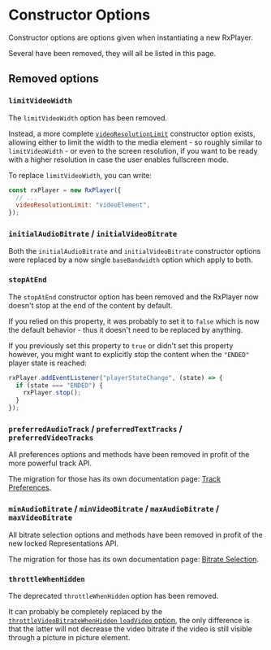 # Constructor Options

Constructor options are options given when instantiating a new RxPlayer.

Several have been removed, they will all be listed in this page.

## Removed options

### `limitVideoWidth`

The `limitVideoWidth` option has been removed.

Instead, a more complete [`videoResolutionLimit`](../../api/Creating_a_Player.md)
constructor option exists, allowing either to limit the width to the media element - so
roughly similar to `limitVideoWidth` - or even to the screen resolution, if you want to be
ready with a higher resolution in case the user enables fullscreen mode.

To replace `limitVideoWidth`, you can write:

```js
const rxPlayer = new RxPlayer({
  // ...
  videoResolutionLimit: "videoElement",
});
```

### `initialAudioBitrate` / `initialVideoBitrate`

Both the `initialAudioBitrate` and `initialVideoBitrate` constructor options were replaced
by a now single `baseBandwidth` option which apply to both.

### `stopAtEnd`

The `stopAtEnd` constructor option has been removed and the RxPlayer now doesn't stop at
the end of the content by default.

If you relied on this property, it was probably to set it to `false` which is now the
default behavior - thus it doesn't need to be replaced by anything.

If you previously set this property to `true` or didn't set this property however, you
might want to explicitly stop the content when the `"ENDED"` player state is reached:

```js
rxPlayer.addEventListener("playerStateChange", (state) => {
  if (state === "ENDED") {
    rxPlayer.stop();
  }
});
```

### `preferredAudioTrack` / `preferredTextTracks` / `preferredVideoTracks`

All preferences options and methods have been removed in profit of the more powerful track
API.

The migration for those has its own documentation page:
[Track Preferences](./Preferences.md).

### `minAudioBitrate` / `minVideoBitrate` / `maxAudioBitrate` / `maxVideoBitrate`

All bitrate selection options and methods have been removed in profit of the new locked
Representations API.

The migration for those has its own documentation page:
[Bitrate Selection](./Bitrate_Selection.md).

### `throttleWhenHidden`

The deprecated `throttleWhenHidden` option has been removed.

It can probably be completely replaced by the
[`throttleVideoBitrateWhenHidden` `loadVideo` option](../../api/Creating_a_Player.md#throttlevideobitratewhenhidden),
the only difference is that the latter will not decrease the video bitrate if the video is
still visible through a picture in picture element.
